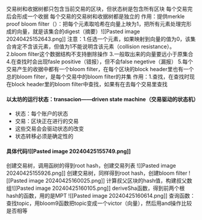 交易树和收据树都只包含当前交易的区块，但状态树是包含所有区块
每个交易完后会形成一个收据
每个交易的交易树和收据树都是独立的
作用：提供merkle proof
bloom filter（）：把每个元素取哈希在向量上映为1，把所有元素处理完形成的向量，就是该集合的digest（摘要）![[Pasted image 20240425152643.png]]
	注意：1.任选一个元素，如果映射到向量的值为0，该集合肯定不含该元素，但值为1不能说明含该元素（collision resistance）。
		2.bloom filter这个数据结构不支持删除操作
		3.一般取出来的向量要远小于原集合
		4.在查找时会出现fasle positive（错报），但不会false negetive（漏报）
		5.每个交易产生的收据中都有一个bloom filter，在每个区块的block header里也有一个总的bloom filter，是每个交易中的bloom filter的并集
	作用：1.查找，在查找时现在block header里的bloom filter中查找，如果有在去每个交易里查找
#### 以太坊的运行状态：transacion——driven state machine（交易驱动的状态机）
- 状态：每个账户的状态
- 交易：区块正在进行的交易
- 这些交易会会驱动状态的改变
- 状态转移必须是确定性的
#### 具体代码![[Pasted image 20240425155749.png]]
创建交易树，调用函树的得到root hash，创建交易列表
![[Pasted image 20240425155926.png]]
创建交易树，同样得到root hash，创建bloom filter
![[Pasted image 20240425160025.png]]
计算叔父区块的hash值，构建叔父数组![[Pasted image 20240425160105.png]]
deriveSha函数，得到前两个根hash的函数，用的是MPT
![[Pasted image 20240425160614.png]]
查询函数：查找topic，用bloom9函数把topic变成一个victor（向量），然后用and操作比较是否相等

